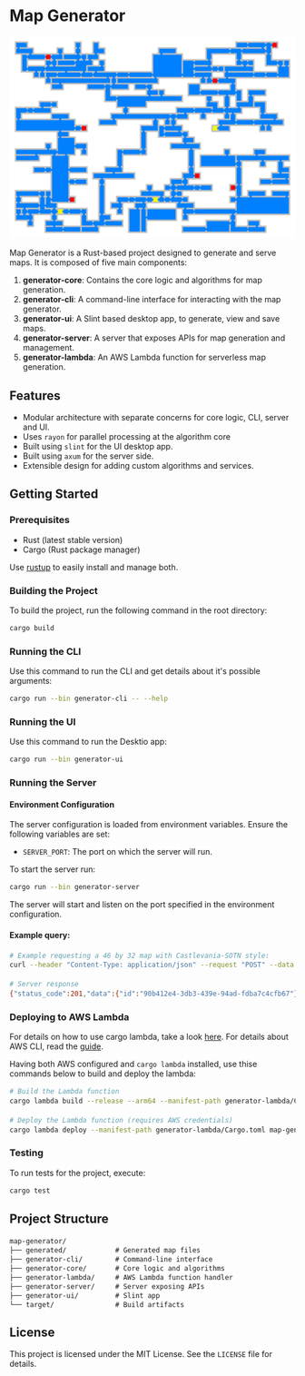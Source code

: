 # Map Generator

![Sample minimap](./images/readme-sample.svg)

Map Generator is a Rust-based project designed to generate and serve maps. It is composed of five main components:

1. **generator-core**: Contains the core logic and algorithms for map generation.
2. **generator-cli**: A command-line interface for interacting with the map generator.
3. **generator-ui**: A Slint based desktop app, to generate, view and save maps.
4. **generator-server**: A server that exposes APIs for map generation and management.
5. **generator-lambda**: An AWS Lambda function for serverless map generation.

## Features
- Modular architecture with separate concerns for core logic, CLI, server and UI.
- Uses `rayon` for parallel processing at the algorithm core
- Built using `slint` for the UI desktop app.
- Built using `axum` for the server side.
- Extensible design for adding custom algorithms and services.

## Getting Started

### Prerequisites
- Rust (latest stable version)
- Cargo (Rust package manager)

Use [rustup](https://rustup.rs/) to easily install and manage both.

### Building the Project
To build the project, run the following command in the root directory:
```bash
cargo build
```

### Running the CLI
Use this command to run the CLI and get details about it's possible arguments:
```bash
cargo run --bin generator-cli -- --help
```

### Running the UI
Use this command to run the Desktio app:
```bash
cargo run --bin generator-ui
```

### Running the Server

#### Environment Configuration
The server configuration is loaded from environment variables. Ensure the following variables are set:
- `SERVER_PORT`: The port on which the server will run.

To start the server run:
```bash
cargo run --bin generator-server
```

The server will start and listen on the port specified in the environment configuration.

#### Example query:
```bash
# Example requesting a 46 by 32 map with Castlevania-SOTN style:
curl --header "Content-Type: application/json" --request "POST" --data '{"columns": 46, "rows": 32, "style": "castlevania-sotn"}' http://localhost:5432/api/map

# Server response
{"status_code":201,"data":{"id":"90b412e4-3db3-439e-94ad-fdba7c4cfb67"}}
```

### Deploying to AWS Lambda
For details on how to use cargo lambda, take a look [here](https://www.cargo-lambda.info/). For details about AWS CLI, read the [guide](https://docs.aws.amazon.com/cli/latest/userguide/cli-chap-getting-started.html).

Having both AWS configured and `cargo lambda` installed, use thise commands below to build and deploy the lambda:

```bash
# Build the Lambda function
cargo lambda build --release --arm64 --manifest-path generator-lambda/Cargo.toml

# Deploy the Lambda function (requires AWS credentials)
cargo lambda deploy --manifest-path generator-lambda/Cargo.toml map-generator
```
### Testing
To run tests for the project, execute:
```bash
cargo test
```

## Project Structure
```
map-generator/
├── generated/            # Generated map files
├── generator-cli/        # Command-line interface
├── generator-core/       # Core logic and algorithms
├── generator-lambda/     # AWS Lambda function handler
├── generator-server/     # Server exposing APIs
├── generator-ui/         # Slint app
└── target/               # Build artifacts
```

## License
This project is licensed under the MIT License. See the `LICENSE` file for details.
